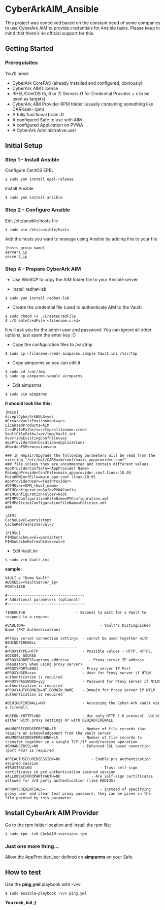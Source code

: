 # CyberArkAIM_Ansible
This project was conceived based on the constant need of some companies to use CyberArk AIM to provide credentials for Ansible tasks.
Please keep in mind that there's no official support for this.

## Getting Started

### Prerequisites
You'll need:

- CyberArk CorePAS (already installed and configured, obviously)
- CyberArk AIM License
- RHEL/CentOS (5, 6 or 7) Servers (1 for Credential Provider + x to be used as targets)
- CyberArk AIM Provider RPM folder (usually containing something like CARKaim-<version>.rpm)
- A fully functional brain :D
- A configured Safe to use with AIM
- A configured Application on PVWA
- A CyberArk Administrative user


## Initial Setup

### Step 1 - Install Ansible

Configure CentOS EPEL
```
$ sudo yum install epel-release
```

Install Ansible
```
$ sudo yum install ansible
```

### Step 2 - Configure Ansible

Edit /etc/ansible/hosts file
```
$ sudo vim /etc/ansible/hosts
```

Add the hosts you want to manage using Ansible by adding this to your file
```
[hosts_group_name]
server1_ip
server2_ip
```

### Step 4 - Prepare CyberArk AIM
- Use WinSCP to copy the AIM folder file to your Ansible server

- Install redhat-lsb
```
$ sudo yum install redhat-lsb
```
- Create the credential file (used to authenticate AIM to the Vault)
```
$ sudo chmod +x ./CreateCredFile
$ ./CreateCredFile <filename.cred>
```
It will ask you for the admin user and password. You can ignore all other options, just spam the enter key :D

- Copy the configuration files to /var/tmp
```
$ sudo cp <filename.cred> aimparms.sample Vault.ini /var/tmp
```

- Copy aimparms so you can edit it
```
$ sudo cd /var/tmp
$ sudo cp aimparms.sample airmparms
```

- Edit aimparms
```
$ sudo vim aimparms
```
**it should look like this:**
```
[Main]
AcceptCyberArkEULA=yes
#CreateVaultEnvironment=yes
LicensedProducts=AIM
CredFilePath=/var/tmp/<filename.cred>
VaultFilePath=/var/tmp/Vault.ini
OverrideExistingConfFile=yes
AppProviderUserLocation=Applications
#HardenFSPermissions=no

### In Repair/Upgrade the following parameters will be read from the existing "/etc/opt/CARKaim/conf/basic_appprovider.conf"
### file unless they are uncommented and contain different values
AppProviderConfSafe=<AppProvider Name>
MainAppProviderConfFile=main_appprovider.conf.linux.10.05
MainOPMConfFile=main_opm.conf.linux.10.05
AppProviderUser=<TestProvider>
#OPMUser=OPM_<host_name>
#PIMConfigurationSafe=PVWAConfig
#PIMConfigurationFolder=Root
#PIMPVConfigurationFileName=PVConfiguration.xml
#PIMPoliciesConfigurationFileName=Policies.xml
###

[AIM]
CacheLevel=persistent
CacheRefreshInterval=3

[PIMSu]
PIMSuCacheLevel=persistent
PIMSuCacheRefreshInterval=3
```

- Edit Vault.ini
```
$ sudo vim Vault.ini
```
**sample:**
```
VAULT = "Demo Vault"
ADDRESS=<VaultServer_ip>
PORT=1858

#-----------------------------------
# Additional parameters (optional)
#-----------------------------------

TIMEOUT=8                       - Seconds to wait for a Vault to respond to a request

#VAULTDN=                                  - Vault's Distinguished Name (PKI Authentication)

#Proxy server connection settings  - cannot be used together with BEHINDFIREWALL
#--------------------------------
#PROXYTYPE=HTTP                    - Possible values - HTTP, HTTPS, SOCKS4, SOCKS5
#PROXYADDRESS=<proxy_address>         - Proxy server IP address (mandatory when using proxy server)
#PROXYPORT=8081                    - Proxy server IP Port
#PROXYUSER=xxx                     - User for Proxy server if NTLM authentication is required
#PROXYPASSWORD=yyy                 - Password for Proxy server if NTLM authentication is required
#PROXYAUTHDOMAIN=NT_DOMAIN_NAME    - Domain for Proxy server if NTLM authentication is required

#BEHINDFIREWALL=NO                 - Accessing the Cyber-Ark vault via a Firewall.

#USEONLYHTTP1=NO                   - Use only HTTP 1.0 protocol. Valid either with proxy settings Or with BEHINDFIREWALL

#NUMOFRECORDSPERSEND=15            - Number of file records that require an acknowledgement from the Vault server
#NUMOFRECORDSPERCHUNK=15           - Number of file records to transfer together in a single TCP /IP send/receive operation
#ENHANCEDSSL=NO                    - Enhanced SSL based connection (port 443) is required

#PREAUTHSECUREDSESSION=NO              - Enable pre authentication secured session
#TRUSTSSC=NO                               - Trust self-sign certificates in pre authentication secured session
#ALLOWSSCFOR3PARTYAUTH=NO              - Are self-sign certificates allowed for 3rd party authentication (like RADIUS)

#PROXYCREDENTIALS=                         - Instead of specifying proxy user and clear text proxy password, they can be given in the file pointed by this parameter
```

## Install CyberArk AIM Provider
Go to the rpm folder location and install the rpm file:
```
$ sudo rpm -ivh CArkAIM-<version>.rpm
```

### Just one more thing... 
Allow the AppProviderUser defined on **aimparms** on your Safe

## How to test
Use the **ping.yml** playbook with -vvv
```
$ sudo ansible-playbook -vvv ping.yml
```

**You rock, kid ;)**

